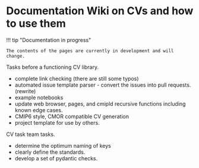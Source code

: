 # Documentation Wiki on CVs and how to use them



!!! tip "Documentation in progress"

    The contents of the pages are currently in development and will change. 

<!-- 
<iframe style="border: 1px solid rgba(0, 0, 0, 0.1);" width="100%" height="450" src="https://embed.figma.com/slides/WTZCf1nysOfYn0WDH5PN6X/cmip7plans?node-id=1-312&embed-host=share" allowfullscreen></iframe> -->


Tasks before a functioning CV library. 

- complete link checking (there are still some typos)
- automated issue template parser - convert the issues into pull requests. (rewrite)
- example notebooks
- update web browser, pages, and cmipld recursive functions including known edge cases. 
- CMIP6 style, CMOR compatible CV generation
- project template for use by others. 




CV task team tasks. 

- determine the optimum naming of keys
- clearly define the standards. 
- develop a set of pydantic checks. 
